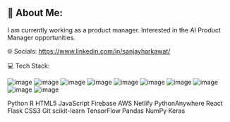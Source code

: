 ## 💫 About Me:
I am currently working as a product manager. 
Interested in the AI Product Manager opportunities.

🌐 Socials:
https://www.linkedin.com/in/sanjayharkawat/

💻 Tech Stack:

![image](https://github.com/user-attachments/assets/8bf5efea-9487-44d7-8b8c-fb7b670cb122)
![image](https://github.com/user-attachments/assets/043575ab-e0a4-42d3-b444-aa2dff44ef0b)
![image](https://github.com/user-attachments/assets/6d287f8f-7256-4946-90fc-fe4c13f28a3d)
![image](https://github.com/user-attachments/assets/d988a5bd-6c2f-458d-9180-cc6a486c68e6)
![image](https://github.com/user-attachments/assets/7c2dd311-e09f-4926-85e2-736df760ed47)
![image](https://github.com/user-attachments/assets/a528bea6-395d-42a3-af84-4d4297c53e65)
![image](https://github.com/user-attachments/assets/4a93c669-5577-455a-9da8-ebdcf5e43a63)
![image](https://github.com/user-attachments/assets/cbd02582-b68a-4330-8053-c64517569cac)
![image](https://github.com/user-attachments/assets/e5e759b2-cb27-4e30-8d58-da5ac813b0ee)
![image](https://github.com/user-attachments/assets/29349fcd-7d35-4d9f-89d2-0ebfe0558aae)


Python R HTML5 JavaScript Firebase AWS Netlify PythonAnywhere React Flask CSS3 Git scikit-learn TensorFlow Pandas NumPy Keras
<!--
**Sanjayh1/Sanjayh1** is a ✨ _special_ ✨ repository because its `README.md` (this file) appears on your GitHub profile.

Here are some ideas to get you started:

- 🔭 I’m currently working on ...
- 🌱 I’m currently learning ...
- 👯 I’m looking to collaborate on ...
- 🤔 I’m looking for help with ...
- 💬 Ask me about ...
- 📫 How to reach me: ...
- 😄 Pronouns: ...
- ⚡ Fun fact: ...
-->
